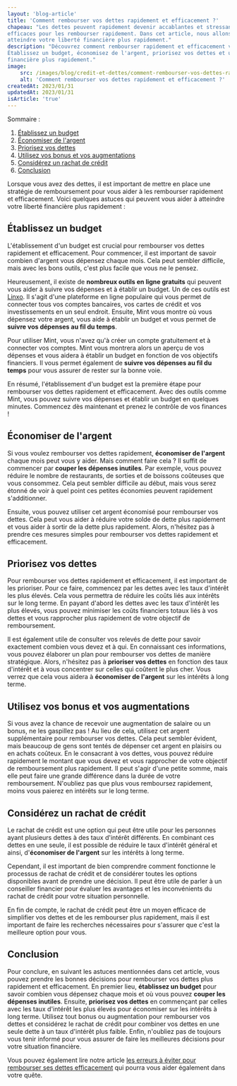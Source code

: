 ```yaml
---
layout: 'blog-article'
title: 'Comment rembourser vos dettes rapidement et efficacement ?'
chapeau: "Les dettes peuvent rapidement devenir accablantes et stressantes, mais heureusement, il existe des stratégies
efficaces pour les rembourser rapidement. Dans cet article, nous allons partager des astuces pratiques pour vous aider à
atteindre votre liberté financière plus rapidement."
description: "Découvrez comment rembourser rapidement et efficacement vos dettes grâce à cet article pratique.
Établissez un budget, économisez de l'argent, priorisez vos dettes et utilisez vos bonus pour atteindre votre liberté
financière plus rapidement."
image:
    src: /images/blog/credit-et-dettes/comment-rembourser-vos-dettes-rapidement-et-efficacement.png
    alt: 'Comment rembourser vos dettes rapidement et efficacement ?'
createdAt: 2023/01/31
updatedAt: 2023/01/31
isArticle: 'true'
---
```


<div class="mt-4 rounded-md bg-gray-100 p-4">
Sommaire :

<ol class="flex flex-col">
    <li><a href="#établissez-un-budget" title="Établissez un budget">Établissez un budget</a></li>
    <li><a href="#économiser-de-largent" title="Économiser de l'argent">Économiser de l'argent</a></li>
    <li><a href="#priorisez-vos-dettes" title="Priorisez vos dettes">Priorisez vos dettes</a></li>
    <li><a href="#utilisez-vos-bonus-et-vos-augmentations" title="Utilisez vos bonus et vos augmentations">Utilisez vos bonus et vos augmentations</a></li>
    <li><a href="#considérez-un-rachat-de-crédit" title="Considérez un rachat de crédit">Considérez un rachat de crédit</a></li>
    <li><a href="#conclusion" title="Conclusion">Conclusion</a></li>
</ol>
</div>

Lorsque vous avez des dettes, il est important de mettre en place une stratégie de remboursement pour vous aider à les
rembourser rapidement et efficacement. Voici quelques astuces qui peuvent vous aider à atteindre votre liberté
financière plus rapidement :

## Établissez un budget

L'établissement d'un budget est crucial pour rembourser vos dettes rapidement et efficacement. Pour commencer, il est
important de savoir combien d'argent vous dépensez chaque mois. Cela peut sembler difficile, mais avec les bons outils,
c'est plus facile que vous ne le pensez.

Heureusement, il existe de **nombreux outils en ligne gratuits** qui peuvent vous aider à suivre vos dépenses et à établir
un budget. Un de ces outils est <a href="https://www.linxo.com/" title="Linxo" target="_blank">Linxo</a>. Il s'agit d'une plateforme en ligne populaire qui vous permet de connecter tous
vos comptes bancaires, vos cartes de crédit et vos investissements en un seul endroit. Ensuite, Mint vous montre où vous
dépensez votre argent, vous aide à établir un budget et vous permet de **suivre vos dépenses au fil du temps**.

Pour utiliser Mint, vous n'avez qu'à créer un compte gratuitement et à connecter vos comptes. Mint vous montrera alors
un aperçu de vos dépenses et vous aidera à établir un budget en fonction de vos objectifs financiers. Il vous permet
également de **suivre vos dépenses au fil du temps** pour vous assurer de rester sur la bonne voie.

En résumé, l'établissement d'un budget est la première étape pour rembourser vos dettes rapidement et efficacement. Avec
des outils comme Mint, vous pouvez suivre vos dépenses et établir un budget en quelques minutes. Commencez dès
maintenant et prenez le contrôle de vos finances !

## Économiser de l'argent

Si vous voulez rembourser vos dettes rapidement, **économiser de l'argent** chaque mois peut vous y aider. Mais comment
faire cela ? Il suffit de commencer par **couper les dépenses inutiles**. Par exemple, vous pouvez réduire le nombre de
restaurants, de sorties et de boissons coûteuses que vous consommez. Cela peut sembler difficile au début, mais vous
serez étonné de voir à quel point ces petites économies peuvent rapidement s'additionner.

Ensuite, vous pouvez utiliser cet argent économisé pour rembourser vos dettes. Cela peut vous aider à réduire votre
solde de dette plus rapidement et vous aider à sortir de la dette plus rapidement. Alors, n'hésitez pas à prendre ces
mesures simples pour rembourser vos dettes rapidement et efficacement.

## Priorisez vos dettes

Pour rembourser vos dettes rapidement et efficacement, il est important de les prioriser. Pour ce faire, commencez par
les dettes avec les taux d'intérêt les plus élevés. Cela vous permettra de réduire les coûts liés aux intérêts sur le
long terme. En payant d'abord les dettes avec les taux d'intérêt les plus élevés, vous pouvez minimiser les coûts
financiers totaux liés à vos dettes et vous rapprocher plus rapidement de votre objectif de remboursement.

Il est également utile de consulter vos relevés de dette pour savoir exactement combien vous devez et à qui. En
connaissant ces informations, vous pouvez élaborer un plan pour rembourser vos dettes de manière stratégique. Alors,
n'hésitez pas à **prioriser vos dettes** en fonction des taux d'intérêt et à vous concentrer sur celles qui coûtent le plus
cher. Vous verrez que cela vous aidera à **économiser de l'argent** sur les intérêts à long terme.

## Utilisez vos bonus et vos augmentations

Si vous avez la chance de recevoir une augmentation de salaire ou un bonus, ne les gaspillez pas ! Au lieu de cela,
utilisez cet argent supplémentaire pour rembourser vos dettes. Cela peut sembler évident, mais beaucoup de gens sont
tentés de dépenser cet argent en plaisirs ou en achats coûteux. En le consacrant à vos dettes, vous pouvez réduire
rapidement le montant que vous devez et vous rapprocher de votre objectif de remboursement plus rapidement. Il peut
s'agir d'une petite somme, mais elle peut faire une grande différence dans la durée de votre remboursement. N'oubliez
pas que plus vous remboursez rapidement, moins vous paierez en intérêts sur le long terme.

## Considérez un rachat de crédit

Le rachat de crédit est une option qui peut être utile pour les personnes ayant plusieurs dettes à des taux d'intérêt
différents. En combinant ces dettes en une seule, il est possible de réduire le taux d'intérêt général et ainsi,
d'**économiser de l'argent** sur les intérêts à long terme.

Cependant, il est important de bien comprendre comment fonctionne le processus de rachat de crédit et de considérer
toutes les options disponibles avant de prendre une décision. Il peut être utile de parler à un conseiller financier
pour évaluer les avantages et les inconvénients du rachat de crédit pour votre situation personnelle.

En fin de compte, le rachat de crédit peut être un moyen efficace de simplifier vos dettes et de les rembourser plus
rapidement, mais il est important de faire les recherches nécessaires pour s'assurer que c'est la meilleure option pour
vous.

## Conclusion

Pour conclure, en suivant les astuces mentionnées dans cet article, vous pouvez prendre les bonnes décisions pour
rembourser vos dettes plus rapidement et efficacement. En premier lieu, **établissez un budget** pour savoir combien vous
dépensez chaque mois et où vous pouvez **couper les dépenses inutiles**. Ensuite, **priorisez vos dettes** en commençant par
celles avec les taux d'intérêt les plus élevés pour économiser sur les intérêts à long terme. Utilisez tout bonus ou
augmentation pour rembourser vos dettes et considérez le rachat de crédit pour combiner vos dettes en une seule dette à
un taux d'intérêt plus faible. Enfin, n'oubliez pas de toujours vous tenir informé pour vous assurer de faire les
meilleures décisions pour votre situation financière.

Vous pouvez également lire notre
article <a href="/blog/credit-et-dettes/les-erreurs-a-eviter-pour-rembourser-ses-dettes-efficacement" title="Les erreurs à éviter pour rembourser ses dettes efficacement">
les erreurs à éviter pour rembourser ses dettes efficacement</a> qui pourra vous aider également dans votre quête.